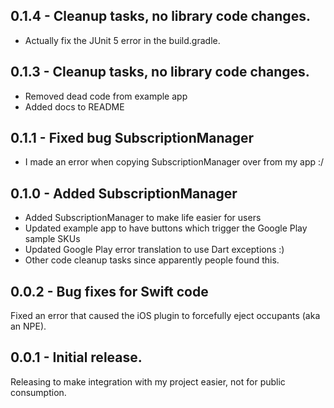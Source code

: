 ## 0.1.4 - Cleanup tasks, no library code changes.
* Actually fix the JUnit 5 error in the build.gradle.

## 0.1.3 - Cleanup tasks, no library code changes.
* Removed dead code from example app
* Added docs to README

## 0.1.1 - Fixed bug SubscriptionManager
* I made an error when copying SubscriptionManager over from my app :/

## 0.1.0 - Added SubscriptionManager
* Added SubscriptionManager to make life easier for users
* Updated example app to have buttons which trigger the Google Play sample SKUs
* Updated Google Play error translation to use Dart exceptions :)
* Other code cleanup tasks since apparently people found this.

## 0.0.2 - Bug fixes for Swift code
Fixed an error that caused the iOS plugin to forcefully eject occupants (aka an NPE).

## 0.0.1 - Initial release.
Releasing to make integration with my project easier, not for public consumption.

